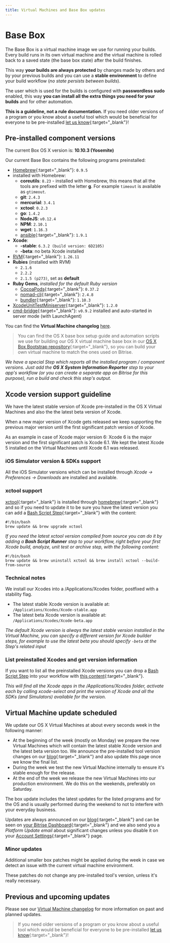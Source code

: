```yaml
---
title: Virtual Machines and Base Box updates
---
```


# Base Box

The Base Box is a virtual machine image we use for running your builds.
Every build runs in its own virtual machine and the virtual machine is
rolled back to a saved state (the base box state) after the build finishes.

This way **your builds are always protected** by changes made by others and
by your previous builds and you can use a **stable environment** to
define your build workflow (*no state persists between builds*).

The user which is used for the builds is configured with **passwordless sudo** enabled,
this way **you can install all the extra things you need for your builds**
and for other automation.

**This is a guideline, not a rule documentation.**
If you need older versions of a program or you know about a useful tool
which would be beneficial for everyone to be
pre-installed [let us know](http://www.bitrise.io/contact){:target="_blank"}!


## Pre-installed component versions

The current Box OS X version is: **10.10.3 (Yosemite)**

Our current Base Box contains the following programs preinstalled:

* [Homebrew](http://brew.sh/){:target="_blank"}: `0.9.5`
* installed with Homebrew:
    * __coreutils__: `8.23` - installed with Homebrew, this means that all the tools are prefixed with the letter __g__. For example `timeout` is available as `gtimeout`.
    * __git__: `2.4.3`
    * __mercurial__: `3.4.1`
    * __xctool__: `0.2.3`
    * __go__: `1.4.2`
    * __NodeJS__: `v0.12.4`
    * __NPM__: `2.10.1`
    * __wget__: `1.16.3`
    * [ansible](http://www.ansible.com/home){:target="_blank"}: `1.9.1`
* __Xcode__:
  * __-stable__: `6.3.2 (build version: 6D2105)`
  * __-beta__: no beta Xcode installed
* [RVM](http://rvm.io/){:target="_blank"}: `1.26.11`
* __Rubies__ (installed with RVM)
  * `2.1.6`
  * `2.2.2`
  * `2.1.5 (p273)`, set as **default**
* __Ruby Gems__, *installed for the default Ruby version*
  * [CocoaPods](http://cocoapods.org/){:target="_blank"}: `0.37.2`
  * [nomad-cli](http://nomad-cli.com/){:target="_blank"}: `2.4.8`
  * [bundler](http://bundler.io/){:target="_blank"}: `1.10.3`
* [XcodeUnitTestMiniserver](https://github.com/bitrise-io/xcodebuild-unittest-miniserver){:target="_blank"}: `1.2.0`
* [cmd-bridge](https://github.com/bitrise-io/cmd-bridge){:target="_blank"}: `v0.9.2` installed and auto-started in server mode (with LaunchAgent)

You can find the **Virtual Machine changelog** [here](/docs/vm-box-changelog.html).

> You can find the OS X base box setup guide and automation scripts
> we use for building our OS X virtual machine base box
> in our [OS X Box Bootstrap repository](https://github.com/bitrise-io/osx-box-bootstrap){:target="_blank"},
> so you can build your own virtual machine to match the ones used on Bitrise.

*We have a special Step which reports all the installed program / component versions.
Just add the **OS X System Information Reporter** step
to your app's workflow (or you can create a separate app on Bitrise
for this purpose), run a build and check this step's output.*


## Xcode version support guideline

We have the latest stable version of Xcode pre-installed in the OS X Virtual Machines and also the the latest beta version of Xcode.

When a new major version of Xcode gets released we keep supporting the previous major version until the first significant patch version of Xcode.

As an example in case of Xcode major version 6: Xcode 6 is the major version and the first significant patch is Xcode 6.1. We kept the latest Xcode 5 installed on the Virtual Machines until Xcode 6.1 was released.


### iOS Simulator version & SDKs support

All the iOS Simulator versions which can be installed
through *Xcode -> Preferences -> Downloads* are installed and available.

### xctool support

[xctool](https://github.com/facebook/xctool){:target="_blank"} is installed through [homebrew](http://brew.sh/){:target="_blank"} and so if you need to update it
to be sure you have the latest version you can add a [Bash Script Step](https://github.com/bitrise-io/steps-bash-script){:target="_blank"}
with the content:

    #!/bin/bash
    brew update && brew upgrade xctool

*If you need the latest xctool version compiled from source
you can do it by adding a **Bash Script Runner** step
to your workflow, right before your first Xcode build, analyze, unit test or archive step, with the following content:*

    #!/bin/bash
    brew update && brew uninstall xctool && brew install xctool --build-from-source

### Technical notes

We install our Xcodes into a /Applications/Xcodes folder, postfixed with
a stability flag.

* The latest stable Xcode version is available at: `/Applications/Xcodes/Xcode-stable.app`
* The latest beta Xcode version is available at: `/Applications/Xcodes/Xcode-beta.app`

*The default Xcode version is always the latest stable version
installed in the Virtual Machine, you can specify a different version
for Xcode builder steps, for example to use the latest beta
you should specify `-beta` at the Step's related input*

### List preinstalled Xcodes and get version information

If you want to list all the preinstalled Xcode versions you can drop
a [Bash Script Step](https://github.com/bitrise-io/steps-bash-script) into your
workflow with [this content](https://github.com/bitrise-io/bitrise-script-collection/blob/master/bash/list_available_xcodes_and_sdks.sh){:target="_blank"}.

*This will find all the Xcode apps in the /Applications/Xcodes folder,
activate each by calling xcode-select and print the version of Xcode
and all the SDKs (and Simulators) available for the version.*


## Virtual Machine update scheduled

We update our OS X Virtual Machines at about every seconds week in the following manner:

* At the beginning of the week (mostly on Monday) we prepare the new Virtual Machines which will contain the latest stable Xcode version and the latest beta version too. We announce the pre-installed tool version changes on our [blog](http://blog.bitrise.io/){:target="_blank"} and also update this page once we know the final list.
* During the week we test the new Virtual Machine internally to ensure it's stable enough for the release.
* At the end of the week we release the new Virtual Machines into our production environment. We do this on the weekends, preferably on Saturday.

The box update includes the latest updates for the listed programs and for the OS
and is usually performed during the weekend to not to interfere
with your everyday business.

Updates are always announced on our [blog](http://blog.bitrise.io/){:target="_blank"}
and can be seen on [your Bitrise Dashboard](http://www.bitrise.io/dashboard){:target="_blank"} and we also send you
a *Platform Update email* about significant changes unless you disable it on
your [Account Settings](https://www.bitrise.io/me/profile){:target="_blank"} page.


### Minor updates

Additional smaller box patches might be applied during the week
in case we detect an issue with the current virtual machine environment.

These patches do not change any pre-installed tool's version,
unless it's really necessary.


## Previous and upcoming updates

Please see our [Virtual Machine changelog](/docs/vm-box-changelog.html)
for more information on past and planned updates.



> If you need older versions of a program or you know about a useful tool
> which would be beneficial for everyone to be
> pre-installed [let us know](http://www.bitrise.io/contact){:target="_blank"}!
